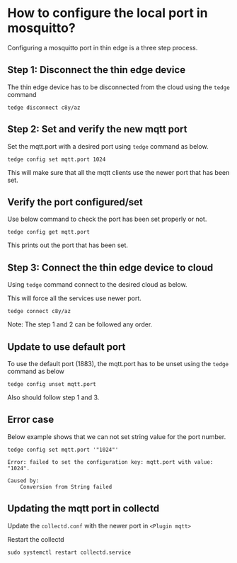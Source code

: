 # How to configure the local port in mosquitto?

Configuring a mosquitto port in thin edge is a three step process.

## Step 1: Disconnect the thin edge device

The thin edge device has to be disconnected from the cloud using the `tedge` command

```shell
tedge disconnect c8y/az
```  

## Step 2: Set and verify the new mqtt port 

Set the mqtt.port with a desired port using `tedge` command as below.
   
```shell
tedge config set mqtt.port 1024
```
This will make sure that all the mqtt clients use the newer port that has been set.

## Verify the port configured/set

Use below command to check the port has been set properly or not.
 
```shell
tedge config get mqtt.port
```
This prints out the port that has been set.

## Step 3: Connect the thin edge device to cloud

Using `tedge` command connect to the desired cloud as below.

This will force all the services use newer port.

```shell
tedge connect c8y/az
```

Note: The step 1 and 2 can be followed any order.

## Update to use default port

To use the default port (1883), the mqtt.port has to be unset using the `tedge` command as below

```shell
tedge config unset mqtt.port
```
Also should follow step 1 and 3.

## Error case

Below example shows that we can not set string value for the port number.

```shell
tedge config set mqtt.port '"1024"'

Error: failed to set the configuration key: mqtt.port with value: "1024".

Caused by:
    Conversion from String failed
```

## Updating the mqtt port in collectd

Update the `collectd.conf` with the newer port in `<Plugin mqtt>`

Restart the collectd

```shell
sudo systemctl restart collectd.service
```

